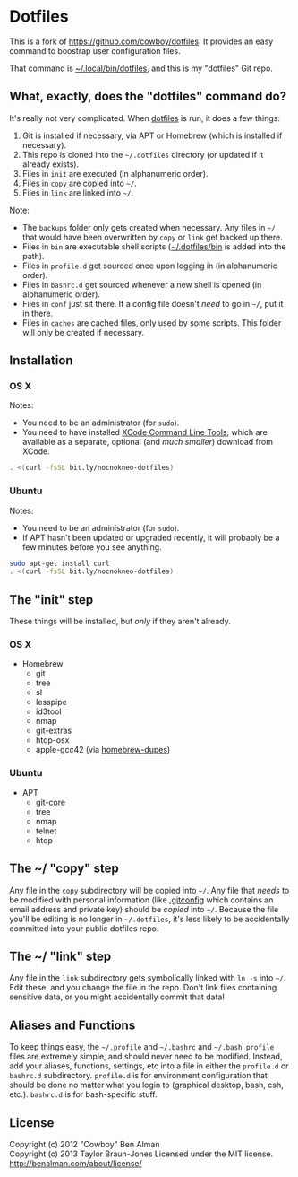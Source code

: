 # Dotfiles

This is a fork of https://github.com/cowboy/dotfiles. It provides an easy command
to boostrap user configuration files.

That command is [~/.local/bin/dotfiles][dotfiles], and this is my "dotfiles"
Git repo.

[dotfiles]: https://github.com/nocnokneo/dotfiles/blob/master/bin/dotfiles
[bin]: https://github.com/nocnokneo/dotfiles/tree/master/bin

## What, exactly, does the "dotfiles" command do?

It's really not very complicated. When [dotfiles][dotfiles] is run, it does a few things:

1. Git is installed if necessary, via APT or Homebrew (which is installed if necessary).
2. This repo is cloned into the `~/.dotfiles` directory (or updated if it already exists).
2. Files in `init` are executed (in alphanumeric order).
3. Files in `copy` are copied into `~/`.
4. Files in `link` are linked into `~/`.

Note:

* The `backups` folder only gets created when necessary. Any files in `~/` that would have been overwritten by `copy` or `link` get backed up there.
* Files in `bin` are executable shell scripts ([~/.dotfiles/bin][bin] is added into the path).
* Files in `profile.d` get sourced once upon logging in (in alphanumeric order).
* Files in `bashrc.d` get sourced whenever a new shell is opened (in alphanumeric order).
* Files in `conf` just sit there. If a config file doesn't _need_ to go in `~/`, put it in there.
* Files in `caches` are cached files, only used by some scripts. This folder will only be created if necessary.

## Installation
### OS X
Notes:

* You need to be an administrator (for `sudo`).
* You need to have installed [XCode Command Line Tools](https://developer.apple.com/downloads/index.action?=command%20line%20tools), which are available as a separate, optional (and _much smaller_) download from XCode.

```sh
. <(curl -fsSL bit.ly/nocnokneo-dotfiles)
```

### Ubuntu
Notes:

* You need to be an administrator (for `sudo`).
* If APT hasn't been updated or upgraded recently, it will probably be a few minutes before you see anything.

```sh
sudo apt-get install curl
. <(curl -fsSL bit.ly/nocnokneo-dotfiles)
```

## The "init" step
These things will be installed, but _only_ if they aren't already.

### OS X
* Homebrew
  * git
  * tree
  * sl
  * lesspipe
  * id3tool
  * nmap
  * git-extras
  * htop-osx
  * apple-gcc42 (via [homebrew-dupes](https://github.com/Homebrew/homebrew-dupes/blob/master/apple-gcc42.rb))

### Ubuntu
* APT
  * git-core
  * tree
  * nmap
  * telnet
  * htop

## The ~/ "copy" step
Any file in the `copy` subdirectory will be copied into `~/`. Any file that _needs_ to be modified with personal information (like [.gitconfig](https://github.com/nocnokneo/dotfiles/blob/master/copy/.gitconfig) which contains an email address and private key) should be _copied_ into `~/`. Because the file you'll be editing is no longer in `~/.dotfiles`, it's less likely to be accidentally committed into your public dotfiles repo.

## The ~/ "link" step
Any file in the `link` subdirectory gets symbolically linked with `ln -s` into `~/`. Edit these, and you change the file in the repo. Don't link files containing sensitive data, or you might accidentally commit that data!

## Aliases and Functions
To keep things easy, the `~/.profile` and `~/.bashrc` and `~/.bash_profile` files are extremely simple, and should never need to be modified. Instead, add your aliases, functions, settings, etc into a file in either the `profile.d` or `bashrc.d` subdirectory. `profile.d` is for environment configuration that should be done no matter what you login to (graphical desktop, bash, csh, etc.). `bashrc.d` is for bash-specific stuff.

## License
Copyright (c) 2012 "Cowboy" Ben Alman  
Copyright (c) 2013 Taylor Braun-Jones
Licensed under the MIT license.  
<http://benalman.com/about/license/>
